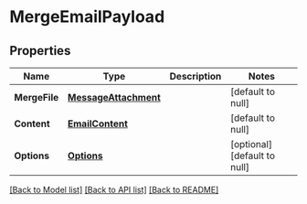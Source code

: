 # MergeEmailPayload

## Properties
Name | Type | Description | Notes
------------ | ------------- | ------------- | -------------
**MergeFile** | [**MessageAttachment**](MessageAttachment.md) |  | [default to null]
**Content** | [**EmailContent**](EmailContent.md) |  | [default to null]
**Options** | [**Options**](Options.md) |  | [optional] [default to null]

[[Back to Model list]](../README.md#documentation-for-models) [[Back to API list]](../README.md#documentation-for-api-endpoints) [[Back to README]](../README.md)


